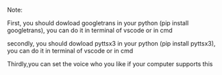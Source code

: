 Note:

First, you should dowload googletrans in your python (pip install googletrans), you can do it in terminal of vscode or in cmd

secondly, you should dowload pyttsx3 in your python (pip install pyttsx3), you can do it in terminal of vscode or in cmd

Thirdly,you can set the voice who you like if your computer supports this

